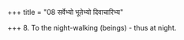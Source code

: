 +++
title = "08 सर्वेभ्यो भूतेभ्यो दिवाचारिभ्य"

+++
8. To the night-walking (beings) - thus at night.
